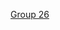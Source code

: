 [Group 26](https://user-images.githubusercontent.com/74286379/161902049-5af3ec58-16ad-4367-958d-25fa4f70fb05.png)
